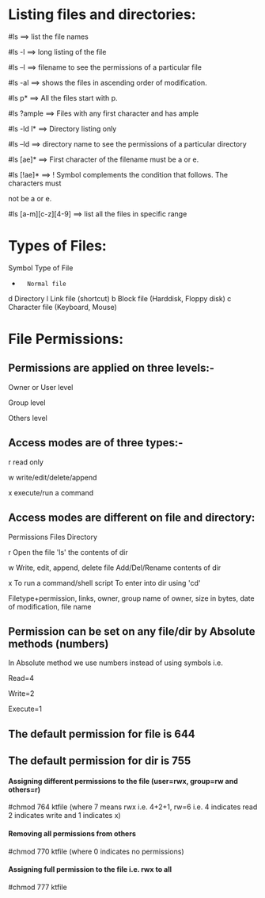 # Listing files and directories:

#ls     ==> list the file names

#ls -l  ==> long listing of the file

#ls –l  ==> filename to see the permissions of a particular file

#ls -al ==> shows the files in ascending order of modification.

#ls p*  ==> All the files start with p.

#ls ?ample ==> Files with any first character and has ample

#ls -ld l* ==> Directory listing only

#ls –ld    ==> directory name to see the permissions of a particular directory

#ls [ae]*  ==> First character of the filename must be a or e.

#ls [!ae]* ==> ! Symbol complements the condition that follows. The characters must

not be a or e.

#ls [a-m][c-z][4-9]  ==> list all the files in specific range


# Types of Files:
  Symbol  Type of File
  -       Normal file
  d       Directory
  l       Link file (shortcut)
  b       Block file (Harddisk, Floppy disk)
  c       Character file (Keyboard, Mouse)

# File Permissions:
## Permissions are applied on three levels:-
Owner or User level

Group level

Others level

## Access modes are of three types:-
r read only

w write/edit/delete/append

x execute/run a command

## Access modes are different on file and directory:
Permissions      Files                                     Directory

r             Open the file                          'ls' the contents of dir

w             Write, edit, append, delete file       Add/Del/Rename contents of dir

x             To run a command/shell script          To enter into dir using 'cd'


Filetype+permission, links, owner, group name of owner, size in bytes, date of modification,
file name

## Permission can be set on any file/dir by Absolute methods (numbers)
In Absolute method we use numbers instead of using symbols i.e.

Read=4

Write=2

Execute=1

## The default permission for file is 644
## The default permission for dir is 755

#### Assigning different permissions to the file (user=rwx, group=rw and others=r)
#chmod 764 ktfile (where 7 means rwx i.e. 4+2+1, rw=6 i.e. 4 indicates read 2 indicates write and 1 indicates x)

#### Removing all permissions from others
#chmod 770 ktfile (where 0 indicates no permissions)

#### Assigning full permission to the file i.e. rwx to all
#chmod 777 ktfile
